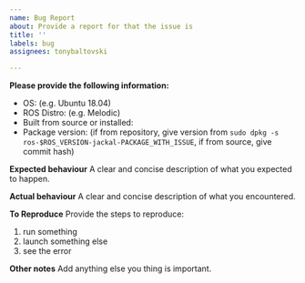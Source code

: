 ```yaml
---
name: Bug Report
about: Provide a report for that the issue is
title: ''
labels: bug
assignees: tonybaltovski

---
```


**Please provide the following information:**
 - OS: (e.g. Ubuntu 18.04)
 - ROS Distro: (e.g. Melodic)
 - Built from source or installed:
 - Package version: (if from repository, give version from `sudo dpkg -s ros-$ROS_VERSION-jackal-PACKAGE_WITH_ISSUE`, if from source, give commit hash)

 **Expected behaviour**
 A clear and concise description of what you expected to happen.

 **Actual behaviour**
 A clear and concise description of what you encountered.

**To Reproduce**
Provide the steps to reproduce:
1. run something
2. launch something else
3. see the error


**Other notes**
Add anything else you thing is important.
